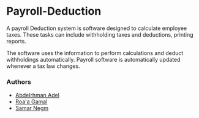 # Payroll-Deduction
 
A payroll Deduction system is software designed to calculate employee taxes. These tasks can include withholding taxes and deductions, printing reports. 

The software uses the information to perform calculations and deduct withholdings automatically. Payroll software is automatically updated whenever a tax law changes.


### Authors

* [Abdelrhman Adel](https://github.com/abdoadel142)
* [Roa'a Gamal](https://www.linkedin.com/in/roaagamal10/)
* [Samar Negm](https://github.com/SamarNegm)
